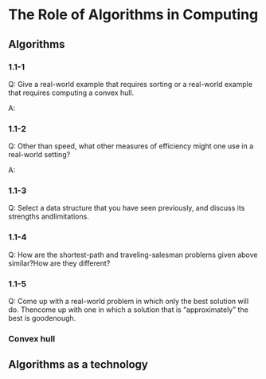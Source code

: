 # The Role of Algorithms in Computing
## Algorithms
### 1.1-1
Q: Give a real-world example that requires sorting or a real-world example that requires computing a convex hull.

A:
### 1.1-2
Q: Other than speed, what other measures of efficiency might one use in a real-world setting?

A:
### 1.1-3
Q: Select a data structure that you have seen previously, and discuss its strengths andlimitations.

### 1.1-4
Q: How are the shortest-path and traveling-salesman  problems given above similar?How are they different?
### 1.1-5
Q: Come up with a real-world problem in which only the best solution will do.  Thencome  up  with  one  in  which  a solution  that  is  “approximately”  the  best  is  goodenough.
### Convex hull

## Algorithms as a technology